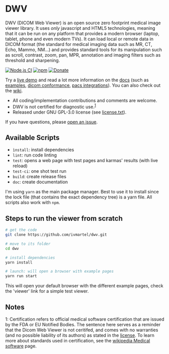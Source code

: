# DWV

DWV (DICOM Web Viewer) is an open source zero footprint medical image viewer library. It uses _only_ javascript and HTML5 technologies, meaning that it can be run on any platform that provides a modern browser (laptop, tablet, phone and even modern TVs). It can load local or remote data in DICOM format (the standard for medical imaging data such as MR, CT, Echo, Mammo, NM...) and provides standard tools for its manipulation such as scroll, contrast, zoom, pan, MPR, annotation and imaging filters such as threshold and sharpening.

[![Node.js CI](https://github.com/ivmartel/dwv/actions/workflows/nodejs-ci.yml/badge.svg)](https://github.com/ivmartel/dwv/actions/workflows/nodejs-ci.yml) [![npm](https://img.shields.io/npm/v/dwv.svg)](https://www.npmjs.com/package/dwv)
[![Donate](https://img.shields.io/badge/Donate-PayPal-green.svg)](https://www.paypal.com/cgi-bin/webscr?cmd=_donations&business=VQWYY8ZS75H3E&currency_code=EUR&bn=PP%2dDonationsBF%3abtn_donateCC_LG%2egif%3aNonHosted)

Try a [live demo](https://ivmartel.github.io/dwv/) and read a lot more information on the [docs](https://ivmartel.github.io/dwv/doc/stable/index.html) (such as [examples](https://ivmartel.github.io/dwv/doc/stable/tutorial-examples.html), [dicom conformance](https://ivmartel.github.io/dwv/doc/stable/tutorial-conformance.html), [pacs integrations](https://ivmartel.github.io/dwv/doc/stable/tutorial-integrations.html)). You can also check out the [wiki](https://github.com/ivmartel/dwv/wiki).

- All coding/implementation contributions and comments are welcome.
- DWV is not certified for diagnostic use.<sup>[1](#footnote1)</sup>
- Released under GNU GPL-3.0 license (see [license.txt](license.txt)).

If you have questions, please [open an issue](https://www.github.com/ivmartel/dwv/issues).

## Available Scripts

- `ìnstall`: install dependencies
- `lint`: run code linting
- `test`: opens a web page with test pages and karmas' results (with live reload)
- `test-ci`: one shot test run
- `build`: create release files
- `doc`: create documentation

I'm using `yarn` as the main package manager. Best to use it to install since
the lock file (that contains the exact dependency tree) is a yarn file.
All scripts also work with `npm`.

## Steps to run the viewer from scratch

```bash
# get the code
git clone https://github.com/ivmartel/dwv.git

# move to its folder
cd dwv

# install dependencies
yarn install

# launch: will open a browser with example pages
yarn run start
```

This will open your default browser with the different example pages, check the 'viewer' link for a simple test viewer.

## Notes

<a name="footnote1">1</a>: Certification refers to official medical software certification that are issued by the FDA or EU Notified Bodies. The sentence here serves as a reminder that the Dicom Web Viewer is not ceritifed, and comes with no warranties (and no possible liability of its authors) as stated in the [license](license.txt). To learn more about standards used in certification, see the [wikipedia Medical software](https://en.wikipedia.org/wiki/Medical_software) page.
